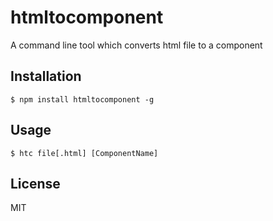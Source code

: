 # htmltocomponent
A command line tool which converts html file to a component

## Installation

```shell
$ npm install htmltocomponent -g
```

## Usage

```shell
$ htc file[.html] [ComponentName]
```

## License

MIT